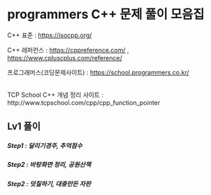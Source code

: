 # programmers C++ 문제 풀이 모음집
C++ 표준 : https://isocpp.org/ 
<br/>

C++ 레퍼런스 : https://cppreference.com/     ,     https://www.cpluscplus.com/reference/
<br/>

프로그래머스(코딩문제사이트) : https://school.programmers.co.kr/

<br/>
TCP School C++ 개념 정리 사이트 : http://www.tcpschool.com/cpp/cpp_function_pointer

## Lv1 풀이  <br/>
##### Step1 : 달리기경주, 추억점수
##### Step2 : 바탕화면 정리, 공원산책
##### Step2 : 덧칠하기, 대충만든 자판




